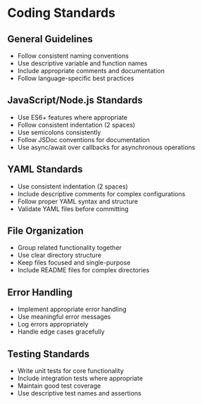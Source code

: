 # Coding Standards

## General Guidelines
- Follow consistent naming conventions
- Use descriptive variable and function names
- Include appropriate comments and documentation
- Follow language-specific best practices

## JavaScript/Node.js Standards
- Use ES6+ features where appropriate
- Follow consistent indentation (2 spaces)
- Use semicolons consistently
- Follow JSDoc conventions for documentation
- Use async/await over callbacks for asynchronous operations

## YAML Standards
- Use consistent indentation (2 spaces)
- Include descriptive comments for complex configurations
- Follow proper YAML syntax and structure
- Validate YAML files before committing

## File Organization
- Group related functionality together
- Use clear directory structure
- Keep files focused and single-purpose
- Include README files for complex directories

## Error Handling
- Implement appropriate error handling
- Use meaningful error messages
- Log errors appropriately
- Handle edge cases gracefully

## Testing Standards
- Write unit tests for core functionality
- Include integration tests where appropriate
- Maintain good test coverage
- Use descriptive test names and assertions